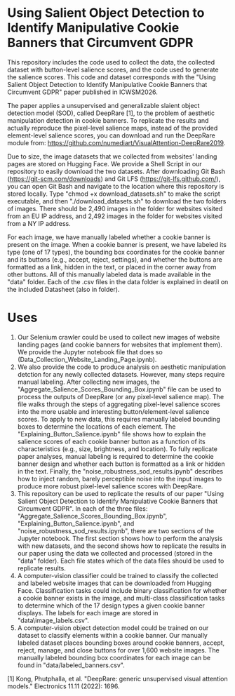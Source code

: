 # Using Salient Object Detection to Identify Manipulative Cookie Banners that Circumvent GDPR
This repository includes the code used to collect the data, the collected dataset with button-level salience scores, and the code used to generate the salience scores.  This code and dataset corresponds with the "Using Salient Object Detection to Identify Manipulative Cookie Banners that Circumvent GDPR" paper published in ICWSM2026. 

The paper applies a unsupervised and generalizable slaient object detection model (SOD), called DeepRare [1], to the problem of aesthetic manipulation detection in cookie banners. To replicate the results and actually reproduce the pixel-level salience maps, instead of the provided element-level salience scores, you can download and run the DeepRare module from: https://github.com/numediart/VisualAttention-DeepRare2019.

Due to size, the image datasets that we collected from websites' landing pages are stored on Hugging Face. We provide a Shell Script in our repository to easily download the two datasets. After downloading Git Bash (https://git-scm.com/downloads) and Git LFS (https://git-lfs.github.com/), you can open Git Bash and navigate to the location where this repository is stored locally. Type "chmod +x download_datasets.sh" to make the script executable, and then "./download_datasets.sh" to download the two folders of images. There should be 2,490 images in the folder for websites visited from an EU IP address, and 2,492 images in the folder for websites visited from a NY IP address. 

For each image, we have manually labeled whether a cookie banner is present on the image. When a cookie banner is present, we have labeled its type (one of 17 types), the bounding box coordinates for the cookie banner and its buttons (e.g., accept, reject, settings), and whether the buttons are formatted as a link, hidden in the text, or placed in the corner away from other buttons. All of this manually labeled data is made available in the "data" folder. Each of the .csv files in the data folder is explained in deatil on the included Datasheet (also in folder). 


# Uses
1. Our Selenium crawler could be used to collect new images of website landing pages (and cookie banners for websites that implement them). We provide the Jupyter notebook file that does so (Data_Collection_Website_Landing_Page.ipynb).
2. We also provide the code to produce analysis on aesthetic manipulation detction for any newly collected datasets. However, many steps require manual labeling. After collecting new images, the "Aggregate_Salience_Scores_Bounding_Box.ipynb" file can be used to process the outputs of DeepRare (or any pixel-level salience map). The file walks through the steps of aggregating pixel-level salience scores into the more usable and interesting button/element-level salience scores. To apply to new data, this requires manually labeled bounding boxes to determine the locations of each element. The "Explaining_Button_Salience.ipynb" file shows how to explain the salience scores of each cookie banner button as a function of its characteristics (e.g., size, brightness, and location). To fully replicate paper analyses, manual labeling is required to determine the cookie banner design and whether each button is formatted as a link or hidden in the text. Finally, the "noise_robustness_sod_results.ipynb" describes how to inject random, barely perceptible noise into the input images to produce more robust pixel-level salience scores with DeepRare. 
3. This repository can be used to replicate the results of our paper "Using Salient Object Detection to Identify Manipulative Cookie Banners that Circumvent GDPR". In each of the three files: "Aggregate_Salience_Scores_Bounding_Box.ipynb", "Explaining_Button_Salience.ipynb", and "noise_robustness_sod_results.ipynb", there are two sections of the Jupyter notebook. The first section shows how to perform the analysis with new datasets, and the second shows how to replicate the results in our paper using the data we collected and processed (stored in the "data" folder). Each file states which of the data files should be used to replicate results. 
4. A computer-vision classifier could be trained to classify the collected and labeled website images that can be downloaded from Hugging Face. Classification tasks could include binary classification for whether a cookie banner exists in the image, and multi-class classification tasks to determine which of the 17 design types a given cookie banner displays. The labels for each image are stored in "data\image_labels.csv".
5. A computer-vision object detection model could be trained on our dataset to classify elements within a cookie banner. Our manually labeled dataset places bounding boxes around cookie banners, accept, reject, manage, and close buttons for over 1,600 website images. The manually labeled bounding box coordinates for each image can be found in "data/labeled_banners.csv".

[1] Kong, Phutphalla, et al. "DeepRare: generic unsupervised visual attention models." Electronics 11.11 (2022): 1696.
